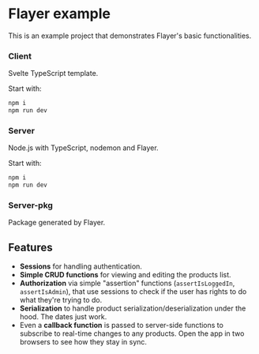 # Flayer example

This is an example project that demonstrates Flayer's basic functionalities.

### Client

Svelte TypeScript template.

Start with:

```sh
npm i
npm run dev
```

### Server

Node.js with TypeScript, nodemon and Flayer.

Start with:

```sh
npm i
npm run dev
```

### Server-pkg

Package generated by Flayer.

## Features

- **Sessions** for handling authentication.
- **Simple CRUD functions** for viewing and editing the products list.
- **Authorization** via simple "assertion" functions (`assertIsLoggedIn`, `assertIsAdmin`), that use sessions to check if the user has rights to do what they're trying to do.
- **Serialization** to handle product serialization/deserialization under the hood. The dates just work.
- Even a **callback function** is passed to server-side functions to subscribe to real-time changes to any products. Open the app in two browsers to see how they stay in sync.
